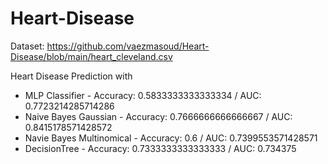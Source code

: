 # Heart-Disease
Dataset: https://github.com/vaezmasoud/Heart-Disease/blob/main/heart_cleveland.csv

Heart Disease Prediction with
+ MLP Classifier - Accuracy: 0.5833333333333334 / AUC: 0.7723214285714286
+ Naive Bayes Gaussian - Accuracy: 0.7666666666666667 / AUC: 0.8415178571428572
+ Navie Bayes Multinomical - Accuracy: 0.6 / AUC: 0.7399553571428571
+ DecisionTree - Accuracy: 0.7333333333333333 / AUC: 0.734375
